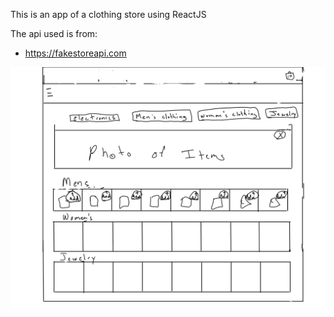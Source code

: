 This is an app of a clothing store using ReactJS

The api used is from:

- https://fakestoreapi.com

![This Is My Wireframe](public/wireframe.png?raw=true "Wireframe")
